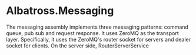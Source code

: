 # Albatross.Messaging
The messaging assembly implements three messaging patterns: command queue, pub sub and request response.  It uses ZeroMQ as the transport layer.  Specifically, it uses the ZeroMQ's router socket for servers and dealer socket for clients.  On the server side, RouterServerService 